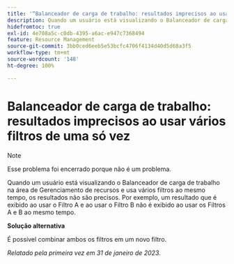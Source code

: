 ```yaml
---
title: '“Balanceador de carga de trabalho: resultados imprecisos ao usar vários filtros de uma só vez”'
description: Quando um usuário está visualizando o Balanceador de carga de trabalho e usa vários filtros ao mesmo tempo, os resultados não são precisos. Por exemplo, um resultado que é exibido ao usar o Filtro A e ao usar o Filtro B não é exibido ao usar os Filtros A e B ao mesmo tempo.
hidefromtoc: true
exl-id: 4e708a5c-c0db-4395-a6ac-e947c7368494
feature: Resource Management
source-git-commit: 3bb0ced6eeb5e53bcfc4706f4134d40d5d68a3f5
workflow-type: tm+mt
source-wordcount: '148'
ht-degree: 100%

---
```


# Balanceador de carga de trabalho: resultados imprecisos ao usar vários filtros de uma só vez

>[!NOTE]
>
>Esse problema foi encerrado porque não é um problema.

Quando um usuário está visualizando o Balanceador de carga de trabalho na área de Gerenciamento de recursos e usa vários filtros ao mesmo tempo, os resultados não são precisos. Por exemplo, um resultado que é exibido ao usar o Filtro A e ao usar o Filtro B não é exibido ao usar os Filtros A e B ao mesmo tempo.

**Solução alternativa**

É possível combinar ambos os filtros em um novo filtro.

_Relatado pela primeira vez em 31 de janeiro de 2023._
